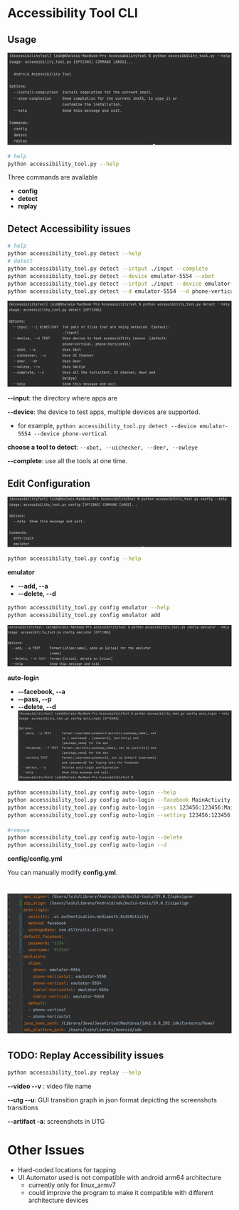 # Accessibility Tool CLI

## Usage

![image-20220701214621933](./images/toolhelp.png)

```bash
# help
python accessibility_tool.py --help
```

Three commands are available

- **config**
- **detect**
- **replay**

## Detect Accessibility issues

```bash
# help
python accessibility_tool.py detect --help
# detect
python accessibility_tool.py detect --intput ./input --complete
python accessibility_tool.py detect --device emulator-5554 --xbot
python accessibility_tool.py detect --intput ./input --device emulator-5554 --xbot --uichecker
python accessibility_tool.py detect --d emulator-5554 --d phone-vertical --xbot --uichecker
```

![image-20220701224352948](./images/detecthelp.png)



**--input**: the directory where apps are

**--device**: the device to test apps, multiple devices are supported.

- for example, `python accessibility_tool.py detect --device emulator-5554 --device phone-vertical`

**choose a tool to detect**: `--xbot, --uichecker, --deer, --owleye`

**--complete**: use all the tools at one time.

## Edit Configuration

![image-20220701213555066](./images/confighelp.png)

```sh
python accessibility_tool.py config --help
```

**emulator**

- **--add, --a**
- **--delete, --d**

````sh
python accessibility_tool.py config emulator --help
python accessibility_tool.py config emulator add 
````

![image-20220701214506128](./images/emulatorhelp.png)

**auto-login**

- **--facebook, --a**
- **--pass, --p**
- **--delete, --d**
![img.png](images/autologin.png)

```sh
python accessibility_tool.py config auto-login --help
python accessibility_tool.py config auto-login --facebook MainActivity:package_name 
python accessibility_tool.py config auto-login --pass 123456:123456:MainActivity:package_name
python accessibility_tool.py config auto-login --setting 123456:123456 # default username and password for facebook

#remove
python accessibility_tool.py config auto-login --delete
python accessibility_tool.py config auto-login --d
```

**config/config.yml**

You can manually modify **config.yml**.

![img.png](images/config.png)
=======
## TODO: Replay Accessibility issues

```bash
python accessibility_tool.py replay --help
```

**--video --v** : video file name

**--utg --u**: GUI transition graph in json format depicting the screenshots transitions

**--artifact -a**: screenshots in UTG

# Other Issues

- Hard-coded locations for tapping
- UI Automator used is not compatible with android arm64 architecture
  - currently only for linux_armv7
  - could improve the program to make it compatible with different architecture devices

